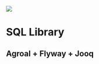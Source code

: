 [![](https://jitpack.io/v/fidalgotech/sql.svg)](https://jitpack.io/#fidalgotech/sql)

# SQL Library

## Agroal + Flyway + Jooq